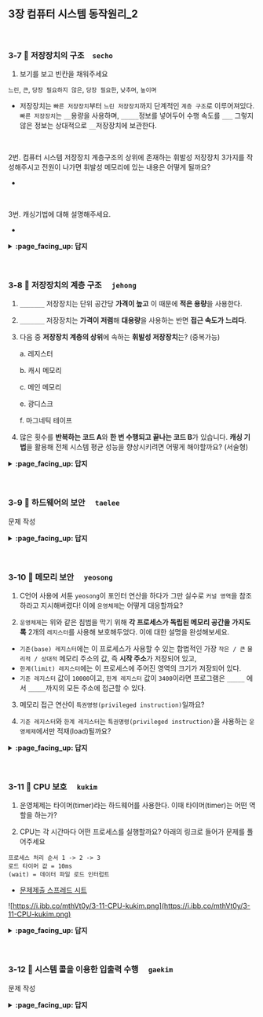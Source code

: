 ## 3장 컴퓨터 시스템 동작원리_2

<br>

### 3-7 :fallen_leaf: 저장장치의 구조　`secho`

1. 보기를 보고 빈칸을 채워주세요

`느린`, `큰`, `당장 필요하지 않은`, `당장 필요한`, `낮추며`, `높이며`

- 저장장치는 `빠른 저장장치`부터 `느린 저장장치`까지 단계적인 `계층 구조`로 이루어져있다. `빠른 저장장치`는 `__`용량을 사용하며, `_____`정보를 넣어두어 수행 속도를 `___` 그렇지 않은 정보는 상대적으로 `__`저장장치에 보관한다.

<br>

2번. 컴퓨터 시스템 저장장치 계층구조의 상위에 존재하는 휘발성 저장장치 3가지를 작성해주시고 전원이 나가면 휘발성 메모리에 있는  내용은 어떻게 될까요?

- 

<br>

3번. 캐싱기법에 대해 설명해주세요.

- 


<details>
<summary> <b> :page_facing_up: 답지 </b>  </summary>
<div markdown="1">

1.보기를 보고 빈칸을 채워주세요.

`느린`, `큰`, `당장 필요하지 않은`, `당장 필요한`, `낮추고`, `높이고`

- 저장장치는 `빠른 저장장치`부터 `느린 저장장치`까지 단계적인 `계층 구조`로 이루어져있다. `빠른 저장장치`는 `적은`용량을 사용하며, `당장 필요한`정보를 넣어두어 수행 속도를 `높이고` 그렇지 않은 정보는 상대적으로 `느린`저장장치에 보관한다.

2번. 컴퓨터 시스템 저장장치 계층구조의 상위에 존재하는 휘발성 저장장치 3가지를 작성해주시고 전원이 나가면 휘발성 메모리에 있는  내용은 어떻게 될까요?

- 레지스터, 캐시 메모리, 메인 메모리
- 지워지게됨

3번. 캐싱기법에 대해 설명해주세요.

- 느린 저장장치의 내용중 빈번히 사용될 정보를 빠른 저장장치, 캐시메모리에 선별적으로 저장함으로써 성능을 향상시킬 수 있는 기법

</div>
</details>
<br><br>

### 3-8 :fallen_leaf: 저장장치의 계층 구조	　`jehong`

1. `_______` 저장장치는 단위 공간당 **가격이 높고** 이 때문에 **적은 용량**을 사용한다.

2. `_______` 저장장치는 **가격이 저렴**해 **대용량**을 사용하는 반면 **접근 속도가 느리다**.

3. 다음 중 **저장장치 계층의 상위**에 속하는 **휘발성 저장장치**는? (중복가능)

   a. 레지스터

   b. 캐시 메모리

   c. 메인 메모리

   e. 광디스크

   f. 마그네틱 테이프

4. 많은 횟수를 **반복하는 코드 A**와 **한 번 수행되고 끝나는 코드 B**가 있습니다. **캐싱 기법**을 활용해 전체 시스템 평균 성능을 향상시키려면 어떻게 해야할까요? (서술형)


<details>
<summary> <b> :page_facing_up: 답지 </b>  </summary>
<div markdown="1">

1. `빠른` 저장장치는 단위 공간당 가격이 높고 이 때문에 적은 용량을 사용한다.

   > **답**
   >
   > 빠른

2. `느린` 저장장치는 가격이 저렴해 대용량을 사용하는 반면 접근 속도가 느리다.

   > **답**
   >
   > 느린

3. 다음 중 휘발성 저장장치인 것은? (중복가능)

   a. 레지스터

   b. 캐시 메모리

   c. 메인 메모리

   e. 광디스크

   f. 마그네틱 테이프

   > **답**
   >
   > a, b, c

4. 많은 횟수를 반복하는 코드 A와 한 번 수행되고 끝나는 코드 B가 있습니다. 캐싱 기법을 활용해 전체 시스템 평균 성능을 향상시키려면 어떻게 해야할까요? (서술형)

   > **답**
   >
   > 반복코드 A를 빠른 저장장치에 올리면 적은 저장공간만으로 대부분의 경우 수행 속도가 빨라져 전체 시스템의 평균적인 성능을 향상시킬 수 있습니다. 

</div>
</details>
<br><br>


### 3-9 :fallen_leaf: 하드웨어의 보안	　`taelee`

문제 작성


<details>
<summary> <b> :page_facing_up: 답지 </b>  </summary>
<div markdown="1">


답 작성 

</div>
</details>
<br><br>

### 3-10 :fallen_leaf: 메모리 보안	　`yeosong`


1) C언어 사용에 서툰 `yeosong`이 포인터 연산을 하다가 그만 실수로 `커널 영역`을 참조하라고 지시해버렸다! 이에 `운영체제`는 어떻게 대응할까요?



2) `운영체제`는 위와 같은 침범을 막기 위해 **각 프로세스가 독립된 메모리 공간을 가지도록** 2개의 `레지스터`를 사용해 보호해두었다. 이에 대한 설명을 완성해보세요.


- `기준(base) 레지스터`에는 이 프로세스가 사용할 수 있는 합법적인 가장 `작은 / 큰` `물리적 / 상대적` 메모리 주소의 값, 즉 **시작 주소**가 저장되어 있고,
-  `한계(limit) 레지스터`에는 이 프로세스에 주어진 영역의 크기가 저장되어 있다.
-  `기준 레지스터` 값이 `10000`이고, `한계 레지스터` 값이 `3400`이라면 프로그램은 `_____` 에서 `_____`까지의 모든 주소에 접근할 수 있다.


3) 메모리 접근 연산이 `특권명령(privileged instruction)`일까요? 


4) `기준 레지스터`와 `한계 레지스터`는 `특권명령(privileged instruction)`을 사용하는 `운영체제`에서만 적재(load)될까요? 

<details>
<summary> <b> :page_facing_up: 답지 </b>  </summary>
<div markdown="1">


1) C언어 사용에 서툰 `yeosong`이 포인터 연산을 하다가 그만 실수로 `커널 영역`을 참조하라고 지시해버렸다! 이에 `운영체제`는 어떻게 대응할까요?

>- 예외상황(exception)으로 간주, 이를 발생시킨 프로그램을 강제종료 시킨다.
>- 오류로 간주하고 trap을 발생시킨다. 
>모두 정답 처리~

2) `운영체제`는 위와 같은 침범을 막기 위해 **각 프로세스가 독립된 메모리 공간을 가지도록** 2개의 `레지스터`를 사용해 보호해두었다. 이에 대한 설명을 완성해보세요.

- `기준(base)레지스터`에는 이 프로세스가 사용할 수 있는 합법적인 가장 `작은` `물리적` 메모리 주소의 값, 즉 **시작 주소**가 저장되어 있고,
-  `한계(limit)레지스터`에는 이 프로세스에 주어진 영역의 크기가 저장되어 있다.
-  `기준 레지스터` 값이 `10000`이고, `한계 레지스터` 값이 `3400`이라면 프로그램은 `10000` 에서 `13400`까지의 모든 주소에 접근할 수 있다.

3) 메모리 접근 연산이 `특권명령(privileged instruction)`일까요?
> 아니오. 그냥 합법 공간 내인지 체크만 하는 것입니다.

4) `기준 레지스터`와 `한계 레지스터`는 `특권명령(privileged instruction)`을 사용하는 `운영체제`에서만 적재(load)될까요?
> 네. 그래야 사용자 프로그램으로부터 운영체제의 인터럽트 처리 루틴, 커널 영역 같은 중요한 부분들을 보호할 수 있겠죠? 공룡책 387p


</div>
</details>
<br><br>



### 3-11 :fallen_leaf: CPU 보호	　`kukim`

1. 운영체제는 타이머(timer)라는 하드웨어를 사용한다. 이때 타이머(timer)는 어떤 역할을 하는가?
    
2. CPU는 각 시간마다 어떤 프로세스를 실행할까요? 아래의 링크로 들어가 문제를 풀어주세요  
```
프로세스 처리 순서 1 -> 2 -> 3
로드 타이머 값 = 10ms 
(wait) = 데이터 파일 로드 인터럽트
```
- [문제제출 스프레드 시트](https://docs.google.com/spreadsheets/d/1wKZgWhaW6G1uPVKDs6E-XuP-lH4yLzEoygZB-I381Wc/edit?usp=sharing)

![https://i.ibb.co/mthVt0y/3-11-CPU-kukim.png](https://i.ibb.co/mthVt0y/3-11-CPU-kukim.png)



<details>
<summary> <b> :page_facing_up: 답지 </b>  </summary>
<div markdown="1">

1. 운영체제는 타이머(timer)라는 하드웨어를 사용한다. 이때 타이머(timer)는 어떤 역할을 하는가?
    - 정답 : 정해진 시간마다 인터럽트를 발생시켜 운영체제가 CPU의 제어권을 획득할 수 있도록 해준다. 예를 들어 CPU는 A와 B라는 프로세스를 처리해야 하는데 A가 먼저 실행되었다. A 프로세스가 끝나지 않고 계속 실행되고 있다, 타이머는 일정 시간이 지나면 A프로세스의 CPU 제어권을 빼앗고 운영체제로 돌려준다. 이때 운영체제는 B 프로세스가 실행되게 만들어 준다. (선점형 OS)
    
2. CPU는 각 시간마다 어떤 프로세스를 실행할까요? 아래의 링크로 들어가 문제를 풀어주세요  
```
프로세스 처리 순서 1 -> 2 -> 3
로드 타이머 값 = 10ms 
(wait) = 데이터 파일 로드 인터럽트
```
- [문제제출 스프레드 시트](https://docs.google.com/spreadsheets/d/1wKZgWhaW6G1uPVKDs6E-XuP-lH4yLzEoygZB-I381Wc/edit?usp=sharing)

![https://i.ibb.co/mthVt0y/3-11-CPU-kukim.png](https://i.ibb.co/mthVt0y/3-11-CPU-kukim.png)




</div>
</details>
<br><br>


### 3-12 :fallen_leaf: 시스템 콜을 이용한 입출력 수행	　`gaekim`

문제 작성


<details>
<summary> <b> :page_facing_up: 답지 </b>  </summary>
<div markdown="1">


답 작성 

</div>
</details>
<br><br>

